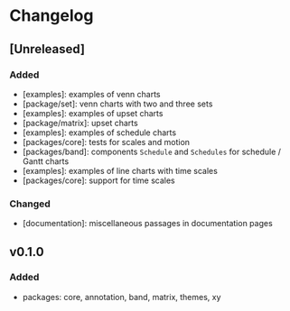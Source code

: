 # Changelog

## [Unreleased]

### Added

- [examples]: examples of venn charts
- [package/set]: venn charts with two and three sets
- [examples]: examples of upset charts
- [package/matrix]: upset charts
- [examples]: examples of schedule charts
- [packages/core]: tests for scales and motion
- [packages/band]: components `Schedule` and `Schedules` for schedule / Gantt charts
- [examples]: examples of line charts with time scales
- [packages/core]: support for time scales

### Changed

-   [documentation]: miscellaneous passages in documentation pages

## v0.1.0

### Added

-   packages: core, annotation, band, matrix, themes, xy
